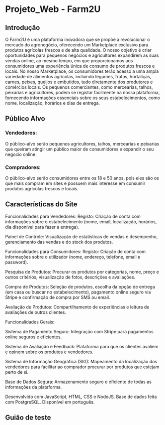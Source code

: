 # Projeto_Web - Farm2U

## Introdução

O Farm2U é uma plataforma inovadora que se propõe a revolucionar o mercado do agronegócio, oferecendo um Marketplace exclusivo para produtos agrícolas frescos e de alta qualidade. O nosso objetivo é criar oportunidades para pequenos negócios e agricultores expandirem as suas vendas online, ao mesmo tempo, em que proporcionamos aos consumidores uma experiência única de consumo de produtos frescos e locais.
No nosso Marketplace, os consumidores terão acesso a uma ampla variedade de alimentos agrícolas, incluindo legumes, frutas, hortaliças, carnes, peixes, queijos e embutidos, tudo diretamente dos produtores e comércios locais.
Os pequenos comerciantes, como mercearias, talhos, peixarias e agricultores, podem se registar facilmente na nossa plataforma, fornecendo informações essenciais sobre os seus estabelecimentos, como nome, localização, horários e dias de entrega.

## Público Alvo

### Vendedores:

O público-alvo serão pequenos agricultores, talhos, mercearias e peixarias que queiram atingir um público maior de consumidores e expandir o seu negocio online.

### Compradores:

O público-alvo serão consumidores entre os 18 e 50 anos, pois eles são os que mais compram em sites e possuem mais interesse em consumir produtos agrícolas frescos e locais.

## Características do Site

Funcionalidades para Vendedores:
Registo: Criação de conta com informações sobre o estabelecimento (nome, email, localização, horários, dia disponível para fazer a entrega).

Painel de Controle: Visualização de estatísticas de vendas e desempenho, gerenciamento das vendas e do stock dos produtos.

Funcionalidades para Consumidores:
Registo: Criação de conta com informações sobre o utilizador (nome, endereço, telefone, email e password).

Pesquisa de Produtos: Procurar os produtos por categorias, nome, preço e outros critérios, visualização de fotos, descrições e avaliações.

Compra de Produtos: Seleção de produtos, escolha da opção de entrega (em casa ou buscar no estabelecimento), pagamento online seguro via Stripe e confirmação de compra por SMS ou email.

Avaliação de Produtos: Compartilhamento de experiências e leitura de avaliações de outros clientes.

Funcionalidades Gerais:

Sistema de Pagamento Seguro: Integração com Stripe para pagamentos online seguros e eficientes.

Sistema de Avaliação e Feedback: Plataforma para que os clientes avaliem e opinem sobre os produtos e vendedores.

Sistema de Informação Geográfica (SIG): Mapeamento da localização dos vendedores para facilitar ao comprador procurar por produtos que estejam perto de si.

Base de Dados Segura: Armazenamento seguro e eficiente de todas as informações da plataforma.

Desenvolvido com JavaScript, HTML, CSS e NodeJS.
Base de dados feita com PostgreSQL.
Disponível em português.

## Guião de teste
